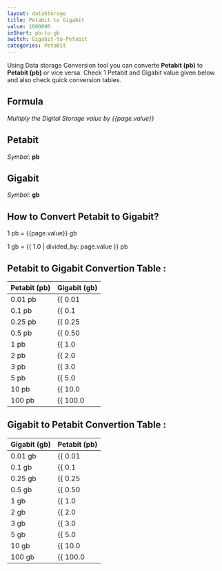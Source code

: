 ```yaml
---
layout: dataStorage
title: Petabit to Gigabit
value: 1000000
inShort: pb-to-gb
switch: Gigabit-to-Petabit
categories: Petabit
---
```


Using Data storage Conversion tool you can converte **Petabit (pb)** to **Petabit (pb)** or vice versa. Check 1 Petabit and Gigabit value given below and also check quick conversion tables.

## Formula
*Multiply the Digital Storage value by {{page.value}}*

## Petabit
*Symbol:* **pb**

## Gigabit
*Symbol:* **gb**

## How to Convert Petabit to Gigabit?

1 pb = {{page.value}} gb

1 gb = {{ 1.0 | divided_by: page.value }} pb


## Petabit to Gigabit Convertion Table :

| Petabit (pb) | Gigabit (gb) |
| ---- | ---- |
| 0.01 pb | {{ 0.01 | times: page.value | round: 12 }} gb |
| 0.1 pb | {{ 0.1 | times: page.value | round: 12 }} gb |
| 0.25 pb | {{ 0.25 | times: page.value | round: 12 }} gb |
| 0.5 pb | {{ 0.50 | times: page.value | round: 12 }} gb |
| 1 pb | {{ 1.0 | times: page.value | round: 12 }} gb |
| 2 pb | {{ 2.0 | times: page.value | round: 12 }} gb |
| 3 pb | {{ 3.0 | times: page.value | round: 12 }} gb |
| 5 pb | {{ 5.0 | times: page.value | round: 12 }} gb |
| 10 pb | {{ 10.0 | times: page.value | round: 12 }} gb |
| 100 pb | {{ 100.0 | times: page.value | round: 12 }} gb |

## Gigabit to Petabit Convertion Table :

| Gigabit (gb) | Petabit (pb) |
| ---- | ---- |
| 0.01 gb | {{ 0.01 | divided_by: page.value | round: 12 }} pb |
| 0.1 gb | {{ 0.1 | divided_by: page.value | round: 12 }} pb |
| 0.25 gb | {{ 0.25 | divided_by: page.value | round: 12 }} pb |
| 0.5 gb | {{ 0.50 | divided_by: page.value | round: 12 }} pb |
| 1 gb | {{ 1.0 | divided_by: page.value | round: 12 }} pb |
| 2 gb | {{ 2.0 | divided_by: page.value | round: 12 }} pb |
| 3 gb | {{ 3.0 | divided_by: page.value | round: 12 }} pb |
| 5 gb | {{ 5.0 | divided_by: page.value | round: 12 }} pb |
| 10 gb | {{ 10.0 | divided_by: page.value | round: 12 }} pb |
| 100 gb | {{ 100.0 | divided_by: page.value | round: 12 }} pb |


<script>
document.getElementById('selectInput')[18].selected = true
document.getElementById('selectOutput')[10].selected = true
</script>
